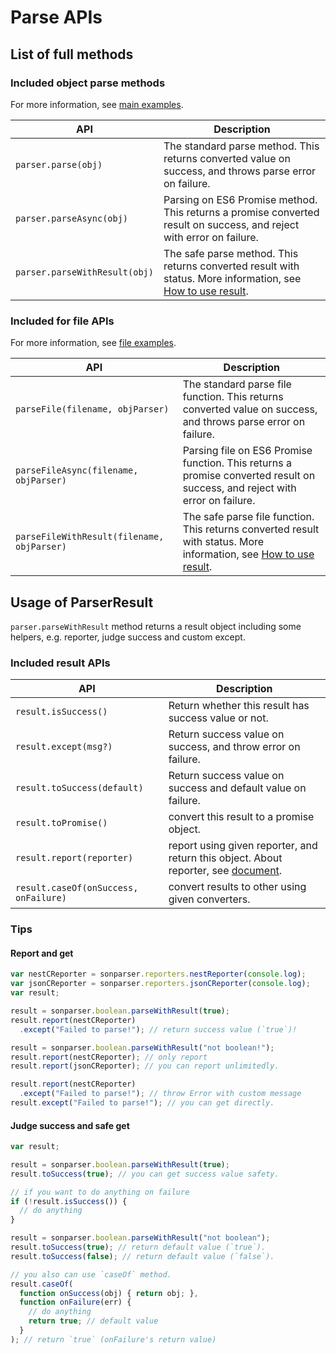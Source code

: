 # Parse APIs

## List of full methods

### Included object parse methods

For more information, see [main examples][main example].

| API | Description |
| --- | --- |
| `parser.parse(obj)` | The standard parse method.  This returns converted value on success, and throws parse error on failure. |
| `parser.parseAsync(obj)` | Parsing on ES6 Promise method.  This returns a promise converted result on success, and reject with error on failure. |
| `parser.parseWithResult(obj)` | The safe parse method.  This returns converted result with status.  More information, see [How to use result](#usage-of-parserresult). |

### Included for file APIs

For more information, see [file examples][file example].

| API | Description |
| --- | --- |
| `parseFile(filename, objParser)` | The standard parse file function.  This returns converted value on success, and throws parse error on failure. |
| `parseFileAsync(filename, objParser)` | Parsing file on ES6 Promise function.  This returns a promise converted result on success, and reject with error on failure. |
| `parseFileWithResult(filename, objParser)` | The safe parse file function.  This returns converted result with status.  More information, see [How to use result](#usage-of-parserresult). |

## Usage of ParserResult

`parser.parseWithResult` method returns a result object including some helpers, e.g. reporter, judge success and custom except.

### Included result APIs

| API | Description |
| --- | --- |
| `result.isSuccess()` | Return whether this result has success value or not. |
| `result.except(msg?)` | Return success value on success, and throw error on failure. |
| `result.toSuccess(default)` | Return success value on success and default value on failure. |
| `result.toPromise()` | convert this result to a promise object. |
| `result.report(reporter)` | report using given reporter, and return this object. About reporter, see [document][reporters document]. |
| `result.caseOf(onSuccess, onFailure)` | convert results to other using given converters. |

### Tips

#### Report and get

```javascript
var nestCReporter = sonparser.reporters.nestReporter(console.log);
var jsonCReporter = sonparser.reporters.jsonCReporter(console.log);
var result;

result = sonparser.boolean.parseWithResult(true);
result.report(nestCReporter)
  .except("Failed to parse!"); // return success value (`true`)!

result = sonparser.boolean.parseWithResult("not boolean!");
result.report(nestCReporter); // only report
result.report(jsonCReporter); // you can report unlimitedly.

result.report(nestCReporter)
  .except("Failed to parse!"); // throw Error with custom message
result.except("Failed to parse!"); // you can get directly.
```

#### Judge success and safe get

```javascript
var result;

result = sonparser.boolean.parseWithResult(true);
result.toSuccess(true); // you can get success value safety.

// if you want to do anything on failure
if (!result.isSuccess()) {
  // do anything
}

result = sonparser.boolean.parseWithResult("not boolean");
result.toSuccess(true); // return default value (`true`).
result.toSuccess(false); // return default value (`false`).

// you also can use `caseOf` method.
result.caseOf(
  function onSuccess(obj) { return obj; },
  function onFailure(err) {
    // do anything
    return true; // default value
  }
); // return `true` (onFailure's return value)
```

[main example]: ../examples/main.js
[file example]: ../examples/file.js
[reporters document]: ./reporters.md

